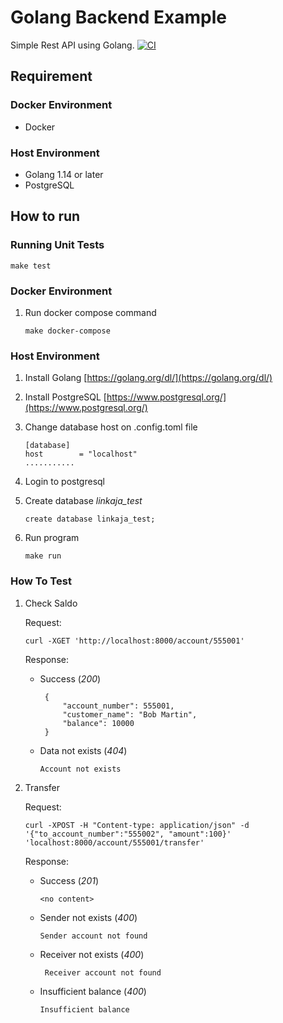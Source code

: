 # Golang Backend Example
Simple Rest API using Golang.
[![CI](https://github.com/Ftywan/golang-backend-example/actions/workflows/go.yml/badge.svg)](https://github.com/Ftywan/golang-backend-example/actions/workflows/go.yml)

## Requirement
### Docker Environment
- Docker 

### Host Environment  
- Golang 1.14 or later
- PostgreSQL

## How to run

### Running Unit Tests
    
```
make test
```

### Docker Environment
1. Run docker compose command
    ```
    make docker-compose
    ```

### Host Environment
1. Install Golang [https://golang.org/dl/](https://golang.org/dl/)
2. Install PostgreSQL [https://www.postgresql.org/](https://www.postgresql.org/)
3. Change database host on .config.toml file
    ```
    [database]
    host        = "localhost"
    ...........
    ```

4. Login to postgresql
5. Create database *linkaja_test*
    ```
    create database linkaja_test;
    ```
6.  Run program
    ```
    make run
    ```   

### How To Test
1. Check Saldo
   
    Request:
   ```
   curl -XGET 'http://localhost:8000/account/555001' 
   ```
   Response:
   * Success (*200*)
       ```
        {
            "account_number": 555001,
            "customer_name": "Bob Martin",
            "balance": 10000
        }
        ```
   * Data not exists (*404*)
       ```
       Account not exists
       ```
     
2. Transfer
   
    Request:
   ```
   curl -XPOST -H "Content-type: application/json" -d '{"to_account_number":"555002", "amount":100}' 'localhost:8000/account/555001/transfer'
   ```
   Response:
   * Success (*201*)
       ```
       <no content>
       ```
   * Sender not exists (*400*)
       ```
       Sender account not found
       ``` 
   * Receiver not exists (*400*)
     ```
      Receiver account not found
      ``` 
   * Insufficient balance (*400*)
     ```
     Insufficient balance
     ```
